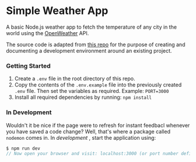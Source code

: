 # Simple Weather App
A basic Node.js weather app to fetch the temperature of any city in the world using the [OpenWeather](https://openweathermap.org/) API.

The source code is adapted from [this repo](https://github.com/bmorelli25/simple-nodejs-weather-app) for the purpose of creating and documenting a development environment around an existing project.

### Getting Started

1. Create a `.env` file in the root directory of this repo.
2. Copy the contents of the `.env.example` file into the previously created `.env` file. Then set the variables as required. Example: `PORT=3000`
3. Install all required dependencies by running: `npm install`

### In Development

Wouldn't it be nice if the page were to refresh for instant feedbacl whenever you have saved a code change? Well, that's where a package called `nodemon` comes in. In *development* , start the application using:

```javascript
$ npm run dev
// Now open your browser and visit: localhost:3000 (or port number defined in .env)
```

